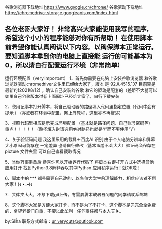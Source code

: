 谷歌浏览器下载地址     https://www.google.cn/chrome/
谷歌驱动下载地址     https://chromedriver.storage.googleapis.com/index.html


各位老哥大家好！
     非常高兴大家能使用我写的程序，希望这个小小的程序能够对你有所帮助！
在使用脚本前希望你能认真阅读以下内容，以确保脚本正常运行。要知道脚本拿到你的电脑上直接能
运行的可能基本为0，所以请自行配置运行环境（非常简单）
------------------------------------------------------------------------------------------------------------------------------------------------------------------
运行环境配置（very important）
1、首先你需要在电脑上安装谷歌浏览器 和谷歌浏览器驱动chromedriver文件里已经给大家了，版本
是 92.0.4515.107  目前算是最新的(2021/8/12) 。确认自己安装的谷歌 和它的驱动是配套的（差距不大就可以如果自己谷歌版本过低上面网址已经给大家了。自行下载安装   


2、使用记事本打开脚本，将自己驱动器的路径填入代码里指定位置（代码中会有提示 ）
(亦或者在环境中配置，网上有教程，这里亦不再赘述）


3、按照代码里相应提示完成环境配置   （基本就是路径问题、自己账号密码等）
重点！！！！！（路径填入时请选用绝对路径也就是“/”而不要使用“\”）


4、关于验证码问题 我这里采用的截屏＋百度AI 识别       由于个人电脑分辨率和屏幕大小原因可能存在
一定差异 也请自行修改（基本误差不会太大）验证码会保存在picture 文件夹里 可以自己查看截取情况

5、当你万事俱备后 恭喜你可以开始运行代码了   将脚本右键打开方式中选择其他应用打开
找到Python3.8解释器以其中Python 应用程序运行！就OK啦！

6、脚本中的 ***  都是需要自己改的，以各位大学生的理解能力，相信应该难不倒大家！(ง •_•)ง

7、文件夹太大，不想下载git上传，有需要脚本或者有问题的同学请联系邮箱

8、这个脚本大家是方便大家打卡，而不是为了不打卡，这个脚本是完完全全免费的，希望老哥们自重，不要以此牟利，任何责任都与本人无关。

by:Sliĥa
联系方式邮箱：ur_verycute@outlook.com
